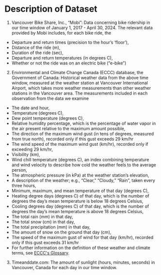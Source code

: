 # Description of Dataset
1. Vancouver Bike Share, Inc., “Mobi”: Data concerning bike ridership in our time window of January 1, 2017 - April 30, 2024. The relevant data provided by Mobi includes, for each bike ride, the
  * Departure and return times (precision to the hour’s ‘floor’),
  * Distance of the ride (m),
  * Duration of the ride (sec),
  * Departure and return temperatures (in degrees C),
  * Whether or not the ride was on an electric bike (“e-bike”)


2. Environmental and Climate Change Canada (ECCC) database, the Government of Canada: Historical weather data from the above time window, measured at the weather station at Vancouver International Airport, which takes more weather measurements than other weather stations in the Vancouver area. The measurements included in each observation from the data we examine
  * The date and hour,
  * Temperature (degrees C),
  * Dew point temperature (degrees C),
  * Relative humidity percentage, which is the percentage of water vapor in the air present relative to the maximum amount possible,
  * The direction of the maximum wind gust (in tens of degrees, measured from true north), recorded only if this gust exceeds 29 km/hr
  * The wind speed of the maximum wind gust (km/hr), recorded only if exceeding 29 km/hr,
  * Visibility (km),
  * Wind chill temperature (degrees C), an index combining temperature and wind velocity to describe how cold the weather feels to the average person,
  * The atmospheric pressure (in kPa) at the weather station’s elevation,
  * A description of the weather; e.g., “Clear,” “Cloudy,” “Rain”, taken every three hours,
  * Minimum, maximum, and mean temperature of that day (degrees C),
  * Heating degree days (degrees C) of that day, which is the number of degrees the day’s mean temperature is below 18 degrees Celsius,
  * Cooling degrees day (degrees C) of that day, which is the number of degrees the day’s mean temperature is above 18 degrees Celsius,
  * The total rain (mm) in that day,
  * The total snow (cm) in that day,
  * The total precipitation (mm) in that day,
  * The amount of snow on the ground that day (cm),
  * The speed of the maximum gust of wind for that day (km/hr), recorded only if this gust exceeds 31 km/hr
  * For further information on the definition of these weather and climate terms, see [ECCC's Glossary](https://climate.weather.gc.ca/glossary_e.html).


3. Timeanddate.com: The amount of sunlight (hours, minutes, seconds) in Vancouver, Canada for each day in our time window.